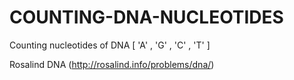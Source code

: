 # COUNTING-DNA-NUCLEOTIDES
Counting nucleotides of DNA [ 'A' , 'G' , 'C' , 'T' ] 

Rosalind DNA (http://rosalind.info/problems/dna/)


